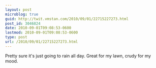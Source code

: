 ```yaml
---
layout: post
microblog: true
guid: http://twit.vmstan.com/2010/09/01/22715227273.html
post_id: 3046824
date: 2010-09-01T09:08:53-0600
lastmod: 2010-09-01T09:08:53-0600
type: post
url: /2010/09/01/22715227273.html
---
```

Pretty sure it's just going to rain all day. Great for my lawn, crudy for my mood.
